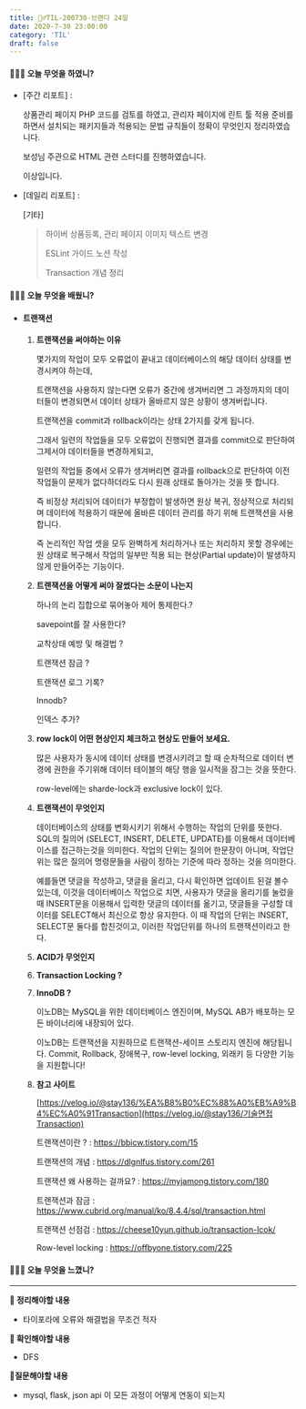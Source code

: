 ```yaml
---
title: 🏃‍♂️TIL-200730-브랜디 24일
date: 2020-7-30 23:00:00
category: 'TIL'
draft: false
---
```




#### 👨🏻‍💻 오늘 무엇을 하였니?

- [주간 리포트] :

  상품관리 페이지 PHP 코드를 검토를 하였고, 관리자 페이지에 린트 툴 적용 준비를 하면서 설치되는 패키지들과 적용되는 문법 규칙들이 정확이 무엇인지 정리하였습니다.

  보성님 주관으로 HTML 관련 스터디를 진행하였습니다.
  
  이상입니다.
  
- [데일리 리포트] : 

  [기타]

  > 하이버 상품등록, 관리 페이지 이미지 텍스트 변경
  >
  > ESLint 가이드 노션 작성
  >
  > Transaction 개념 정리
  


#### 👨🏻‍🎓 오늘 무엇을 배웠니?

- #### 트랜잭션

  1. **트랜잭션을 써야하는 이유**

     

     몇가지의 작업이 모두 오류없이 끝내고 데이터베이스의 해당 데이터 상태를 변경시켜야 하는데, 

     트랜잭션을 사용하지 않는다면 오류가 중간에 생겨버리면 그 과정까지의 데이터들이 변경되면서 데이터 상태가 올바르지 않은 상황이 생겨버립니다.

     트랜잭션을 commit과 rollback이라는 상태 2가지를 갖게 됩니다.

     그래서 일련의 작업들을 모두 오류없이 진행되면 결과를 commit으로 판단하여 그제서야 데이터들을 변경하게되고, 

     일련의 작업들 중에서 오류가 생겨버리면 결과를 rollback으로 판단하여 이전 작업들이 문제가 없다하더라도 다시 원래 상태로 돌아가는 것을 뜻 합니다.

     즉 비정상 처리되어 데이터가 부정합이 발생하면 원상 복귀, 정상적으로 처리되며 데이터에 적용하기 때문에 올바른 데이터 관리를 하기 위해 트랜잭션을 사용합니다.

     즉 논리적인 작업 셋을 모두 완벽하게 처리하거나 또는 처리하지 못할 경우에는 원 상태로 복구해서 작업의 일부만 적용 되는 현상(Partial update)이 발생하지 않게 만들어주는 기능이다.

     

  2. **트랜잭션을 어떻게 써야 잘썼다는 소문이 나는지**

     

     하나의 논리 집합으로 묶어놓아 제어 통제한다.?

     savepoint를 잘 사용한다?

     교착상태 예방 및 해결법 ?

     트랜잭션 잠금 ?

     트랜잭션 로그 기록?

     Innodb?

     인덱스 추가?

     

  3. **row lock이 어떤 현상인지 체크하고 현상도 만들어 보세요.**

     

     많은 사용자가 동시에 데이터 상태를 변경시키려고 할 때 순차적으로 데이터 변경에 권한을 주기위해 데이터 테이블의 해당 행을 일시적을 잠그는 것을 뜻한다.

     row-level에는 sharde-lock과 exclusive lock이 있다.

     

  4. **트랜잭션이 무엇인지**

     

     데이터베이스의 상태를 변화시키기 위해서 수행하는 작업의 단위를 뜻한다.
     SQL의 질의어 (SELECT, INSERT, DELETE, UPDATE)를 이용해서 데이터베이스를 접근하는것을 의미한다.
     작업의 단위는 질의어 한문장이 아니며, 작업단위는 많은 질의어 명령문들을 사람이 정하는 기준에 따라 정하는 것을 의미한다.

     예를들면 댓글을 작성하고, 댓글을 올리고, 다시 확인하면 업데이트 된걸 볼수 있는데, 이것을 데이터베이스 작업으로 치면, 사용자가 댓글을 올리기를 눌렀을때 INSERT문을 이용해서 입력한 댓글의 데이터를 옮기고, 댓글들을 구성할 데이터를 SELECT해서 최신으로 항상 유지한다.
     이 때 작업의 단위는 INSERT, SELECT문 둘다를 합친것이고, 이러한 작업단위를 하나의 트랜잭션이라고 한다.

     

  5. **ACID가 무엇인지**

  6. **Transaction Locking ?**

  7. **InnoDB ?**

     

     이노DB는 MySQL을 위한 데이터베이스 엔진이며, MySQL AB가 배포하는 모든 바이너리에 내장되어 있다. 

     이노DB는 트랜잭션을 지원하므로 트랜잭션-세이프 스토리지 엔진에 해당됩니다. Commit, Rollback, 장애복구, row-level locking, 외래키 등 다양한 기능을 지원합니다!

     

  8. **참고 사이트**

     [https://velog.io/@stay136/%EA%B8%B0%EC%88%A0%EB%A9%B4%EC%A0%91Transaction](https://velog.io/@stay136/기술면접Transaction)

     트랜잭션이란 ? : https://bbicw.tistory.com/15

     트랜잭션의 개념 : https://dlgnlfus.tistory.com/261

     트랜잭션 왜 사용하는 걸까요? : https://myjamong.tistory.com/180

     트랜잭션과 잠금 : https://www.cubrid.org/manual/ko/8.4.4/sql/transaction.html

     트랜잭션 선점검 : https://cheese10yun.github.io/transaction-lcok/

     Row-level locking : https://offbyone.tistory.com/225

#### 💆🏻‍♂️ 오늘 무엇을 느꼈니?



---

**📝 정리해야할 내용**

- 타이포라에 오류와 해결법을 무조건 적자

**🔎 확인해야할 내용**

- DFS

**🤔질문해야할 내용**

- mysql, flask, json api 이 모든 과정이 어떻게 연동이 되는지
